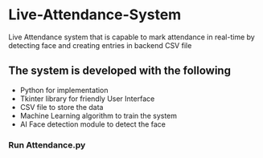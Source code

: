# Live-Attendance-System
Live Attendance system that is capable to mark attendance in real-time by detecting face and creating entries in backend CSV file


## The system is developed with the following

- Python for implementation
- Tkinter library for friendly User Interface
- CSV file to store the data
- Machine Learning algorithm to train the system
- AI Face detection module to detect the face


### Run Attendance.py
